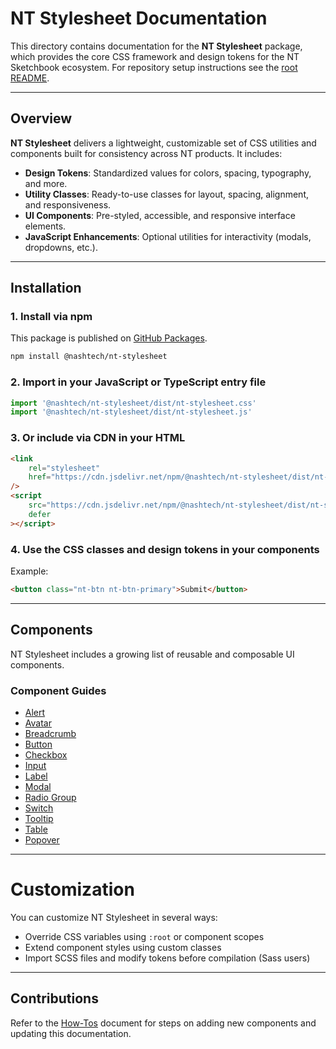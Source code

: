# NT Stylesheet Documentation

This directory contains documentation for the **NT Stylesheet** package, which provides the core CSS framework and design tokens for the NT Sketchbook ecosystem. For repository setup instructions see the [root README](../../README.md).

---

## Overview

**NT Stylesheet** delivers a lightweight, customizable set of CSS utilities and components built for consistency across NT products. It includes:

-   **Design Tokens**: Standardized values for colors, spacing, typography, and more.
-   **Utility Classes**: Ready-to-use classes for layout, spacing, alignment, and responsiveness.
-   **UI Components**: Pre-styled, accessible, and responsive interface elements.
-   **JavaScript Enhancements**: Optional utilities for interactivity (modals, dropdowns, etc.).

---

## Installation

### 1. Install via npm

This package is published on [GitHub Packages](https://github.com/nashtech-garage/nt-sketchbook/pkgs/npm/stylesheet).

```bash
npm install @nashtech/nt-stylesheet
```

### 2. Import in your JavaScript or TypeScript entry file

```javascript
import '@nashtech/nt-stylesheet/dist/nt-stylesheet.css'
import '@nashtech/nt-stylesheet/dist/nt-stylesheet.js'
```

### 3. Or include via CDN in your HTML

```html
<link
    rel="stylesheet"
    href="https://cdn.jsdelivr.net/npm/@nashtech/nt-stylesheet/dist/nt-stylesheet.css"
/>
<script
    src="https://cdn.jsdelivr.net/npm/@nashtech/nt-stylesheet/dist/nt-stylesheet.js"
    defer
></script>
```

### 4. Use the CSS classes and design tokens in your components

Example:

```html
<button class="nt-btn nt-btn-primary">Submit</button>
```

---

## Components

NT Stylesheet includes a growing list of reusable and composable UI components.

### Component Guides

-   [Alert](alert.md)
-   [Avatar](avatar.md)
-   [Breadcrumb](breadcrumb.md)
-   [Button](button.md)
-   [Checkbox](checkbox.md)
-   [Input](input.md)
-   [Label](label.md)
-   [Modal](modal.md)
-   [Radio Group](radio-group.md)
-   [Switch](switch.md)
-   [Tooltip](tooltip.md)
-   [Table](table.md)
-   [Popover](popover.md)

---

# Customization

You can customize NT Stylesheet in several ways:

-   Override CSS variables using `:root` or component scopes
-   Extend component styles using custom classes
-   Import SCSS files and modify tokens before compilation (Sass users)

---

## Contributions

Refer to the [How-Tos](../../HOWTOS.md) document for steps on adding new components and updating this documentation.
